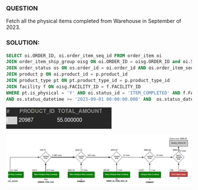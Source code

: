 ### QUESTION

Fetch all the physical items completed from Warehouse in September of 2023.

### SOLUTION:

```sql
SELECT oi.ORDER_ID, oi.order_item_seq_id FROM order_item oi
JOIN order_item_ship_group oisg ON oi.ORDER_ID = oisg.ORDER_ID and oi.SHIP_GROUP_SEQ_ID = oisg.SHIP_GROUP_SEQ_ID 
JOIN order_status os ON os.order_id = oi.order_id AND os.order_item_seq_id = oi.order_item_seq_id AND os.status_id = 'ITEM_COMPLETED'
JOIN product p ON oi.product_id = p.product_id
JOIN product_type pt ON pt.product_type_id = p.product_type_id
JOIN facility f ON oisg.FACILITY_ID = f.FACILITY_ID
WHERE pt.is_physical = 'Y' AND oi.status_id = 'ITEM_COMPLETED' AND f.FACILITY_TYPE_ID = "WAREHOUSE"
AND os.status_datetime >= '2023-09-01 00:00:00.000' AND  os.status_datetime < '2023-10-01';

```

![Alt text](image.png)

![alt text](image-1.png)